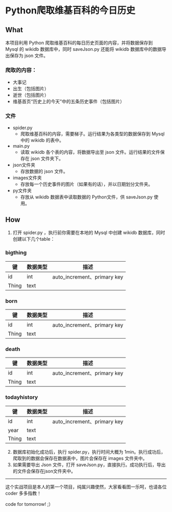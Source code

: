 # Python爬取维基百科的今日历史

## What

本项目利用 Python 爬取维基百科的每日历史页面的内容，并将数据保存到 Mysql 的 wikidb 数据库中，同时 saveJson.py 还能将 wikidb 数据库中的数据导出保存为 json 文件。



### 爬取的内容：

- 大事记
- 出生（包括图片）
- 逝世（包括图片）
- 维基首页“历史上的今天”中的五条历史事件（包括图片）



### 文件

- spider.py
  - 爬取维基百科的内容，需要梯子。运行结果为各类型的数据保存到 Mysql 中的 wikidb 的表中。
- main.py
  - 读取 wikidb 各个表的内容，将数据导出至 json 文件。运行结果的文件保存在 json 文件夹下。
- json文件夹
  - 存放数据的 json 文件。
- images文件夹
  - 存放每一个历史事件的图片（如果有的话），并以日期划分文件夹。
- py文件夹
  - 存放从 wikidb 数据表中读取数据的 Python文件，供 saveJson.py 使用。



## How

1. 打开 spider.py ，执行前你需要在本地的 Mysql 中创建 wikidb 数据库，同时创建以下几个table：

### bigthing

| 键    | 数据类型 | 描述                        |
| ----- | -------- | --------------------------- |
| id    | int      | auto_increment、primary key |
| Thing | text     |                             |



### born

| 键    | 数据类型 | 描述                        |
| ----- | -------- | --------------------------- |
| id    | int      | auto_increment、primary key |
| Thing | text     |                             |



### death

| 键    | 数据类型 | 描述                        |
| ----- | -------- | --------------------------- |
| id    | int      | auto_increment、primary key |
| Thing | text     |                             |



### todayhistory

| 键    | 数据类型 | 描述                        |
| ----- | -------- | --------------------------- |
| id    | int      | auto_increment、primary key |
| year  | text     |                             |
| Thing | text     |                             |



2. 数据库初始化成功后，执行 spider.py，执行时间大概为 1min。执行成功后，爬取到的数据会保存在数据表中，图片会保存在 images 文件夹中。
3. 如果需要导出 Json 文件，打开 saveJson.py，直接执行。成功执行后，导出的文件会保存在json文件夹中。



*****

这个实战项目是本人的第一个项目，纯属兴趣使然，大家看看图一乐呵，也请各位 coder 多多指教！

code for tomorrow! 	;）
